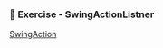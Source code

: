 ### 📝 Exercise - SwingActionListner
[SwingAction](https://github.com/Adhyashetty-bit/1workedexample/blob/main/SwingActionListner/CountryButtonApp.png)
